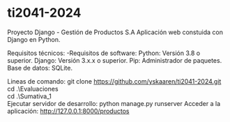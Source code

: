 # ti2041-2024

Proyecto Django - Gestión de Productos S.A
Aplicación web constuida con Django en Python.

Requisitos técnicos:
    -Requisitos de software:
        Python: Versión 3.8 o superior.
        Django: Versión 3.x.x o superior.
        Pip: Administrador de paquetes.
        Base de datos: SQLite.

Lineas de comando:
    git clone https://github.com/yskaaren/ti2041-2024.git
    cd .\Evaluaciones\
    cd .\Sumativa_1\
    Ejecutar servidor de desarrollo: python manage.py runserver
    Acceder a la aplicación: http://127.0.0.1:8000/productos

